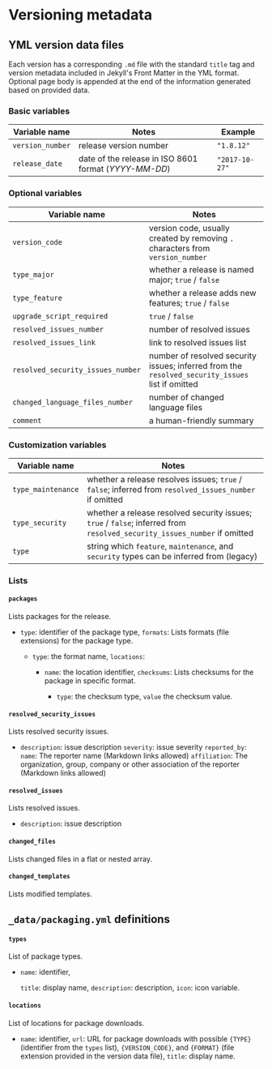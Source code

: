 # Versioning metadata

## YML version data files

Each version has a corresponding `.md` file with the standard `title` tag and version metadata included in Jekyll's Front Matter in the YML format.
Optional page body is appended at the end of the information generated based on provided data.

### Basic variables

| Variable name    | Notes                                    | Example        |
| ---------------- | ---------------------------------------- | -------------- |
| `version_number` | release version number                   | `"1.8.12"`     |
| `release_date`   | date of the release in ISO 8601 format (*YYYY-MM-DD*) | `"2017-10-27"` |

### Optional variables

| Variable name                     | Notes                                    |
| --------------------------------- | ---------------------------------------- |
| `version_code`                    | version code, usually created by removing `.` characters from `version_number` |
| `type_major`                      | whether a release is named major; `true` / `false` |
| `type_feature`                    | whether a release adds new features; `true` / `false` |
| `upgrade_script_required`         | `true` / `false`                         |
| `resolved_issues_number`          | number of resolved issues                |
| `resolved_issues_link`            | link to resolved issues list             |
| `resolved_security_issues_number` | number of resolved security issues; inferred from the `resolved_security_issues` list if omitted |
| `changed_language_files_number`   | number of changed language files         |
| `comment`                         | a human-friendly summary                 |

### Customization variables

| Variable name      | Notes                                    |
| ------------------ | ---------------------------------------- |
| `type_maintenance` | whether a release resolves issues; `true` / `false`; inferred  from `resolved_issues_number` if omitted |
| `type_security`    | whether a release resolved security issues; `true` / `false`; inferred  from `resolved_security_issues_number` if omitted |
| `type`             | string which `feature`, `maintenance`, and `security` types can be inferred from (legacy) |

### Lists

#### `packages`
Lists packages for the release.

- `type`: identifier of the package type,
  `formats`:
  Lists formats (file extensions) for the package type.

  - `type`: the format name,
    `locations`:
    - `name`: the location identifier,
      `checksums`:
      Lists checksums for the package in specific format.

      - `type`: the checksum type,
        `value` the checksum value.

#### `resolved_security_issues`
Lists resolved security issues.

- `description`: issue description
  `severity`: issue severity
  `reported_by`:
    `name`: The reporter name (Markdown links allowed)
    `affiliation`: The organization, group, company or other association of the reporter (Markdown links allowed)

#### `resolved_issues`
Lists resolved issues. 
- `description`: issue description

#### `changed_files`
Lists changed files in a flat or nested array.

#### `changed_templates`
Lists modified templates.

## `_data/packaging.yml` definitions
#### `types`
List of package types.

- `name`: identifier,

  `title`: display name,
  `description`: description,
  `icon`: icon variable.


#### `locations`
List of locations for package downloads.

- `name`: identifier,
  `url`: URL for package downloads with possible `{TYPE}` (identifier from the `types` list), `{VERSION_CODE}`, and `{FORMAT}` (file extension provided in the version data file),
  `title`: display name.
